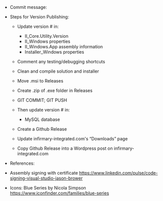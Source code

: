﻿* Commit message:



* Steps for Version Publishing:
	- Update version # in:
		- II_Core.Utility.Version
		- II_Windows properties
		- II_Windows.App assembly information
		- Installer_Windows properties

	- Comment any testing/debugging shortcuts
	- Clean and compile solution and installer
	- Move .msi to Releases
	- Create .zip of .exe folder in Releases
	- GIT COMMIT; GIT PUSH

	- Then update version # in:
		- MySQL database
	- Create a Github Release
	- Update infirmary-integrated.com's “Downloads” page
	- Copy Github Release into a Wordpress post on infirmary-integrated.com


* References:
- Assembly signing with certificate
	https://www.linkedin.com/pulse/code-signing-visual-studio-jason-brower

- Icons: Blue Series by Nicola Simpson
	https://www.iconfinder.com/families/blue-series